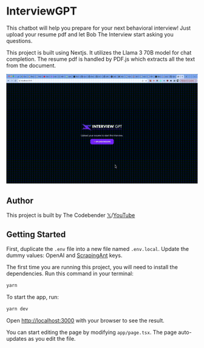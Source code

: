 # InterviewGPT

This chatbot will help you prepare for your next behavioral interview! Just upload your resume pdf and let Bob The Interview start asking you questions.

This project is built using Nextjs. It utilizes the Llama 3 70B model for chat completion. The resume pdf is handled by PDF.js which extracts all the text from the document.

<img src="interviewgpt-demo.gif" alt="app demo" width=600>

## Author

This project is built by The Codebender [𝕏](https://twitter.com/ZaurbekStark)/[YouTube](https://www.youtube.com/@thecodebendermaster)

## Getting Started

First, duplicate the `.env` file into a new file named `.env.local`.  Update the dummy values: OpenAI and [ScrapingAnt](https://app.scrapingant.com/dashboard) keys.

The first time you are running this project, you will need to install the dependencies. Run this command in your terminal:

```bash
yarn
```

To start the app, run:

```bash
yarn dev
```

Open [http://localhost:3000](http://localhost:3000) with your browser to see the result.

You can start editing the page by modifying `app/page.tsx`. The page auto-updates as you edit the file.
